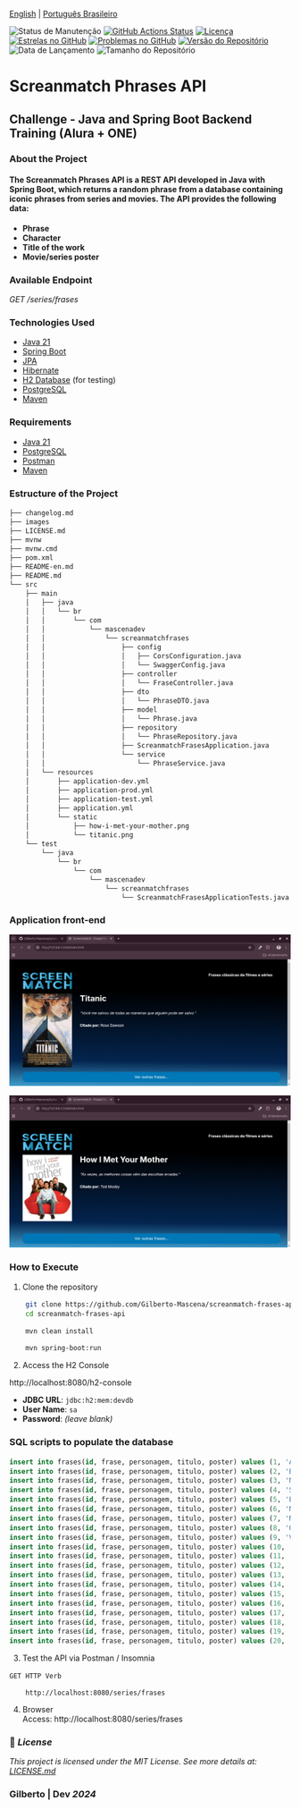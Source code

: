 [English](https://github.com/Gilberto-Mascena/screanmatch-frases-api/blob/main/README-en.md) |
[Português Brasileiro](https://github.com/Gilberto-Mascena/screanmatch-frases-api/blob/main/README.md)

![Status de Manutenção](https://img.shields.io/badge/Maintained-Yes-brightgreen?style=for-the-badge)
[![GitHub Actions Status](https://img.shields.io/github/actions/workflow/status/Gilberto-Mascena/screanmatch-frases-api/build.yml?style=for-the-badge)](https://github.com/Gilberto-Mascena/screanmatch-frases-api/actions)
[![Licença](https://img.shields.io/github/license/Gilberto-Mascena/screanmatch-frases-api?style=for-the-badge)](https://github.com/Gilberto-Mascena/screanmatch-frases-api/blob/main/LICENSE.md)
[![Estrelas no GitHub](https://img.shields.io/github/stars/Gilberto-Mascena/screanmatch-frases-api?style=for-the-badge)](https://github.com/Gilberto-Mascena/screanmatch-frases-api/stargazers)
[![Problemas no GitHub](https://img.shields.io/github/issues/Gilberto-Mascena/screanmatch-frases-api?style=for-the-badge)](https://github.com/Gilberto-Mascena/screanmatch-frases-api/issues)
[![Versão do Repositório](https://img.shields.io/github/v/release/Gilberto-Mascena/screanmatch-frases-api?include_prereleases&style=for-the-badge)](https://github.com/Gilberto-Mascena/screanmatch-frases-api/releases)
![Data de Lançamento](https://img.shields.io/github/release-date/Gilberto-Mascena/screanmatch-frases-api?style=for-the-badge)
![Tamanho do Repositório](https://img.shields.io/github/repo-size/Gilberto-Mascena/screanmatch-frases-api?style=for-the-badge)


# Screanmatch Phrases API

## Challenge - Java and Spring Boot Backend Training (Alura + ONE)

### About the Project

#### The Screanmatch Phrases API is a REST API developed in Java with Spring Boot, which returns a random phrase from a database containing iconic phrases from series and movies. The API provides the following data:

- **Phrase**
- **Character**
- **Title of the work**
- **Movie/series poster**

### Available Endpoint

_*GET /series/frases*_

### Technologies Used
- [Java 21](https://www.oracle.com/br/java/technologies/downloads/)
- [Spring Boot](https://spring.io/projects/spring-boot)
- [JPA](https://spring.io/projects/spring-data-jpa)
- [Hibernate](https://hibernate.org/)
- [H2 Database](https://www.h2database.com/html/main.html) (for testing)
- [PostgreSQL](https://www.postgresql.org/)
- [Maven](https://maven.apache.org/)

### Requirements
- [Java 21](https://www.oracle.com/br/java/technologies/downloads/)
- [PostgreSQL](https://www.postgresql.org/)
- [Postman](https://www.postman.com/)
- [Maven](https://maven.apache.org/)

### Estructure of the Project

```plaintext
├── changelog.md
├── images
├── LICENSE.md
├── mvnw
├── mvnw.cmd
├── pom.xml
├── README-en.md
├── README.md
└── src
    ├── main
    │   ├── java
    │   │   └── br
    │   │       └── com
    │   │           └── mascenadev
    │   │               └── screanmatchfrases
    │   │                   ├── config
    │   │                   │   ├── CorsConfiguration.java
    │   │                   │   └── SwaggerConfig.java
    │   │                   ├── controller
    │   │                   │   └── FraseController.java
    │   │                   ├── dto
    │   │                   │   └── PhraseDTO.java
    │   │                   ├── model
    │   │                   │   └── Phrase.java
    │   │                   ├── repository
    │   │                   │   └── PhraseRepository.java
    │   │                   ├── ScreanmatchFrasesApplication.java
    │   │                   └── service
    │   │                       └── PhraseService.java
    │   └── resources
    │       ├── application-dev.yml
    │       ├── application-prod.yml
    │       ├── application-test.yml
    │       ├── application.yml
    │       └── static
    │           ├── how-i-met-your-mother.png
    │           └── titanic.png
    └── test
        └── java
            └── br
                └── com
                    └── mascenadev
                        └── screanmatchfrases
                            └── ScreanmatchFrasesApplicationTests.java

```

### Application front-end

![titanic](/src/main/resources/static/titanic.png)

![how i met your mother.png](/src/main/resources/static/how-i-met-your-mother.png)

### How to Execute
1. Clone the repository
```bash 
    git clone https://github.com/Gilberto-Mascena/screanmatch-frases-api.git 
    cd screanmatch-frases-api
```
```bash
    mvn clean install
```

```bash
    mvn spring-boot:run
```

2. Access the H2 Console

http://localhost:8080/h2-console

- **JDBC URL**: `jdbc:h2:mem:devdb`
- **User Name**: `sa`
- **Password**: *(leave blank)*

### SQL scripts to populate the database

```sql
insert into frases(id, frase, personagem, titulo, poster) values (1, 'Amigos não mentem', 'Eleven', 'Stranger things', 'https://m.media-amazon.com/images/M/MV5BMDZkYmVhNjMtNWU4MC00MDQxLWE3MjYtZGMzZWI1ZjhlOWJmXkEyXkFqcGdeQXVyMTkxNjUyNQ@@._V1_SX300.jpg');
insert into frases(id, frase, personagem, titulo, poster) values (2, 'Bem-vinda ao mundo real. É uma droga. Você vai amar', 'Monica', 'Friends', 'https://m.media-amazon.com/images/M/MV5BNDVkYjU0MzctMWRmZi00NTkxLTgwZWEtOWVhYjZlYjllYmU4XkEyXkFqcGdeQXVyNTA4NzY1MzY@._V1_SX300.jpg');
insert into frases(id, frase, personagem, titulo, poster) values (3, 'Não é uma mentira se você acreditar nela', 'George Contanza', 'Seinfeld', 'https://m.media-amazon.com/images/M/MV5BZjZjMzQ2ZmUtZWEyZC00NWJiLWFjM2UtMzhmYzZmZDcxMzllXkEyXkFqcGdeQXVyNTA4NzY1MzY@._V1_SX300.jpg');
insert into frases(id, frase, personagem, titulo, poster) values (4, 'Somos apenas pessoas. Nós erramos, perdemos o rumo. Até os melhores têm os seus dias ruins. Mesmo assim seguimos em frente', 'Meredith Grey', 'Grey''s Anatomy', 'https://m.media-amazon.com/images/M/MV5BODA2Mjk0N2MtNGY0Mi00ZWFjLTkxODEtZDFjNDg4ZDliMGVmXkEyXkFqcGdeQXVyMzAzNTY3MDM@._V1_SX300.jpg');
insert into frases(id, frase, personagem, titulo, poster) values (5, 'Eu não estou em perigo, eu sou o perigo', 'Walter White', 'Breaking Bad', 'https://m.media-amazon.com/images/M/MV5BYTU3NWI5OGMtZmZhNy00MjVmLTk1YzAtZjA3ZDA3NzcyNDUxXkEyXkFqcGdeQXVyODY5Njk4Njc@._V1_SX300.jpg');
insert into frases(id, frase, personagem, titulo, poster) values (6, 'Não importa o que você faça na vida. Não vai ser lendário, a menos que os seus amigos estejam lá para ver', 'Barney', 'How I met your Mother', 'https://m.media-amazon.com/images/M/MV5BNjg1MDQ5MjQ2N15BMl5BanBnXkFtZTYwNjI5NjA3._V1_SX300.jpg');
insert into frases(id, frase, personagem, titulo, poster) values (7, 'Não importa o quanto você bate, mas sim o quanto aguenta apanhar e continuar. O quanto pode suportar e seguir em frente. É assim que se ganha.', 'Rocky Balboa', 'Rocky', 'https://m.media-amazon.com/images/M/MV5BNWIyNmQyNjctYmVmMS00MGI4LWIxMmUtNjA0ODYzOTA0Yjk0L2ltYWdlXkEyXkFqcGdeQXVyNTAyODkwOQ@@._V1_SX300.jpg');
insert into frases(id, frase, personagem, titulo, poster) values (8, 'Que a força esteja com você!', 'Obi Wan Kenobi', 'Star Wars', 'https://m.media-amazon.com/images/M/MV5BOTA5NjhiOTAtZWM0ZC00MWNhLThiMzEtZDFkOTk2OTU1ZDJkXkEyXkFqcGdeQXVyMTA4NDI1NTQx._V1_SX300.jpg');
insert into frases(id, frase, personagem, titulo, poster) values (9, 'Você me salvou de todas as maneiras que alguém pode ser salvo.', 'Rose Dawson', 'Titanic', 'https://m.media-amazon.com/images/M/MV5BMDdmZGU3NDQtY2E5My00ZTliLWIzOTUtMTY4ZGI1YjdiNjk3XkEyXkFqcGdeQXVyNTA4NzY1MzY@._V1_SX300.jpg');
insert into frases(id, frase, personagem, titulo, poster) values (10, 'Você me deu uma eternidade dentro dos nossos dias numerados, e sou muito grata por isso.', 'Hazel', 'A culpa é das estrelas', 'https://m.media-amazon.com/images/M/MV5BNTVkMTFiZWItOTFkOC00YTc3LWFhYzQtZTg3NzAxZjJlNTAyXkEyXkFqcGdeQXVyODE5NzE3OTE@._V1_SX300.jpg');
insert into frases(id, frase, personagem, titulo, poster) values (11, 'O inverno está chegando.', 'Ned Stark', 'Game of Thrones', 'https://m.media-amazon.com/images/M/MV5BMzY4NmU4NjgtNDRmZC00Yjk5LTlhOTUtN2I0NzJlZWRlNmFiXkEyXkFqcGdeQXVyNDIzMzcwNjc@._V1_SX300.jpg');
insert into frases(id, frase, personagem, titulo, poster) values (12, 'Eu sou o Batman.', 'Bruce Wayne', 'The Dark Knight', 'https://m.media-amazon.com/images/M/MV5BMTMxNTMwODM0OF5BMl5BanBnXkFtZTcwNTU3NTEzMw@@._V1_SX300.jpg');
insert into frases(id, frase, personagem, titulo, poster) values (13, 'Por Asgard!', 'Thor', 'Thor', 'https://m.media-amazon.com/images/M/MV5BMjI0OTc3ODkwN15BMl5BanBnXkFtZTcwNjk1NTU1NQ@@._V1_SX300.jpg');
insert into frases(id, frase, personagem, titulo, poster) values (14, 'Com grandes poderes vêm grandes responsabilidades.', 'Tio Ben', 'Homem-Aranha', 'https://m.media-amazon.com/images/M/MV5BM2FhMmYyZDAtMWJmYS00MzBhLTkyN2YtYmU2YjQzNjNiOWRmXkEyXkFqcGdeQXVyNjU0OTQ0OTY@._V1_SX300.jpg');
insert into frases(id, frase, personagem, titulo, poster) values (15, 'Dobby é um elfo livre!', 'Dobby', 'Harry Potter', 'https://m.media-amazon.com/images/M/MV5BMTA3MzMxNjc2ODJeQTJeQWpwZ15BbWU3MDA2MTMwNzM@._V1_SX300.jpg');
insert into frases(id, frase, personagem, titulo, poster) values (16, 'Hakuna Matata! Isso significa sem preocupações.', 'Timon e Pumba', 'O Rei Leão', 'https://m.media-amazon.com/images/M/MV5BMTY5MDY3NDkyMl5BMl5BanBnXkFtZTgwMjM2NzE4MzE@._V1_SX300.jpg');
insert into frases(id, frase, personagem, titulo, poster) values (17, 'Às vezes, as melhores coisas vêm das escolhas erradas.', 'Ted Mosby', 'How I Met Your Mother', 'https://m.media-amazon.com/images/M/MV5BNjg1MDQ5MjQ2N15BMl5BanBnXkFtZTYwNjI5NjA3._V1_SX300.jpg');
insert into frases(id, frase, personagem, titulo, poster) values (18, 'Nunca deixe que lhe digam que não pode fazer algo.', 'Chris Gardner', 'À Procura da Felicidade', 'https://m.media-amazon.com/images/M/MV5BMTczNTI4MzE2NV5BMl5BanBnXkFtZTcwMDQ3NDEzMw@@._V1_SX300.jpg');
insert into frases(id, frase, personagem, titulo, poster) values (19, 'Eu sou o maior que já existiu!', 'Muhammad Ali', 'Ali', 'https://m.media-amazon.com/images/M/MV5BMTk1NzU3NDk0OF5BMl5BanBnXkFtZTcwNzk4NTkxMw@@._V1_SX300.jpg');
insert into frases(id, frase, personagem, titulo, poster) values (20, 'A felicidade só é real quando compartilhada.', 'Christopher McCandless', 'Into the Wild', 'https://m.media-amazon.com/images/M/MV5BMjEzMjQyMDU4M15BMl5BanBnXkFtZTcwMzk2OTM2MQ@@._V1_SX300.jpg');

```

3. Test the API via Postman / Insomnia

`GET HTTP Verb`
```
    http://localhost:8080/series/frases
```
4. Browser\
Access: http://localhost:8080/series/frases


### 📜 *License*

*This project is licensed under the MIT License. See more details at:* [_LICENSE.md_](./LICENSE.md)

### Gilberto | Dev _2024_ 